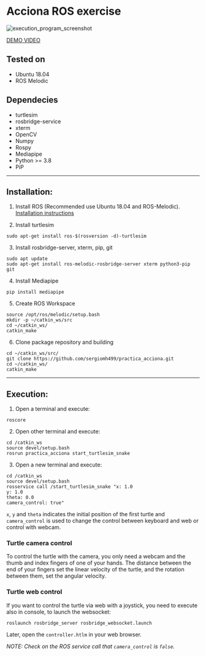 # Acciona ROS exercise

![execution_program_screenshot](https://user-images.githubusercontent.com/20265855/184474173-1a58804f-3380-40bc-bfaa-7f8c673d6793.png)

[DEMO VIDEO](https://youtu.be/BHt1yz5IaEE)

## Tested on
- Ubuntu 18.04
- ROS Melodic

## Dependecies
- turtlesim
- rosbridge-service
- xterm
- OpenCV
- Numpy
- Rospy
- Mediapipe
- Python >= 3.8
- PiP

***

## Installation:

1. Install ROS (Recommended use Ubuntu 18.04 and ROS-Melodic). [Installation instructions](http://wiki.ros.org/melodic/Installation/Ubuntu)

2. Install turtlesim
```
sudo apt-get install ros-$(rosversion -d)-turtlesim
```

3. Install rosbridge-server, xterm, pip, git
```
sudo apt update
sudo apt-get install ros-melodic-rosbridge-server xterm python3-pip git
```

4. Install Mediapipe
```
pip install mediapipe
```

5. Create ROS Workspace
```
source /opt/ros/melodic/setup.bash
mkdir -p ~/catkin_ws/src
cd ~/catkin_ws/
catkin_make
```


6. Clone package repository and building
```
cd ~/catkin_ws/src/
git clone https://github.com/sergiomh499/practica_acciona.git
cd ~/catkin_ws/
catkin_make
```

***

## Execution:
1. Open a terminal and execute:
```
roscore
```

2. Open other terminal and execute:
```
cd /catkin_ws
source devel/setup.bash
rosrun practica_acciona start_turtlesim_snake
```

3. Open a new terminal and execute:
```
cd /catkin_ws
source devel/setup.bash
rosservice call /start_turtlesim_snake "x: 1.0
y: 1.0
theta: 0.0
camera_control: true"
```

``x``, ``y`` and ``theta`` indicates the initial position of the first turtle and ``camera_control`` is used to change the control between keyboard and web or control with webcam.

### Turtle camera control

To control the turtle with the camera, you only need a webcam and the thumb and index fingers of one of your hands. The distance between the end of your fingers set the linear velocity of the turtle, and the rotation between them, set the angular velocity.

### Turtle web control

If you want to control the turtle via web with a joystick, you need to execute also in console, to launch the websocket:
```
roslaunch rosbridge_server rosbridge_websocket.launch
```

Later, open the ``controller.htlm`` in your web browser.

*NOTE: Check on the ROS service call that ``camera_control`` is ``false``.*
